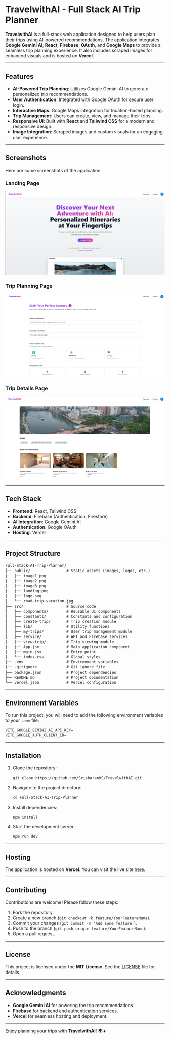 # TravelwithAI - Full Stack AI Trip Planner

**TravelwithAI** is a full-stack web application designed to help users plan their trips using AI-powered recommendations. The application integrates **Google Gemini AI**, **React**, **Firebase**, **OAuth**, and **Google Maps** to provide a seamless trip planning experience. It also includes scraped images for enhanced visuals and is hosted on **Vercel**.

---

## Features

- **AI-Powered Trip Planning**: Utilizes Google Gemini AI to generate personalized trip recommendations.
- **User Authentication**: Integrated with Google OAuth for secure user login.
- **Interactive Maps**: Google Maps integration for location-based planning.
- **Trip Management**: Users can create, view, and manage their trips.
- **Responsive UI**: Built with **React** and **Tailwind CSS** for a modern and responsive design.
- **Image Integration**: Scraped images and custom visuals for an engaging user experience.

---

## Screenshots

Here are some screenshots of the application:

### Landing Page
![Landing Page](./public/image1.png)

### Trip Planning Page
![Trip Planning Page](./public/image2.png)

### Trip Details Page
![Trip Details Page](./public/image3.png)


---

## Tech Stack

- **Frontend**: React, Tailwind CSS
- **Backend**: Firebase (Authentication, Firestore)
- **AI Integration**: Google Gemini AI
- **Authentication**: Google OAuth
- **Hosting**: Vercel

---

## Project Structure

```
Full-Stack-AI-Trip-Planner/
├── public/                # Static assets (images, logos, etc.)
│   ├── image1.png
│   ├── image2.png
│   ├── image3.png
│   ├── landing.png
│   ├── logo.svg
│   └── road-trip-vacation.jpg
├── src/                   # Source code
│   ├── components/        # Reusable UI components
│   ├── constants/         # Constants and configuration
│   ├── create-trip/       # Trip creation module
│   ├── lib/               # Utility functions
│   ├── my-trips/          # User trip management module
│   ├── service/           # API and Firebase services
│   ├── view-trip/         # Trip viewing module
│   ├── App.jsx            # Main application component
│   ├── main.jsx           # Entry point
│   └── index.css          # Global styles
├── .env                   # Environment variables
├── .gitignore             # Git ignore file
├── package.json           # Project dependencies
├── README.md              # Project documentation
└── vercel.json            # Vercel configuration
```

---

## Environment Variables

To run this project, you will need to add the following environment variables to your `.env` file:

```plaintext
VITE_GOOGLE_GEMINI_AI_API_KEY=
VITE_GOOGLE_AUTH_CLIENT_ID=
```

---

## Installation

1. Clone the repository:
   ```bash
   git clone https://github.com/SrisharanVS/TravelwithAI.git
   ```
2. Navigate to the project directory:
   ```bash
   cd Full-Stack-AI-Trip-Planner
   ```
3. Install dependencies:
   ```bash
   npm install
   ```
4. Start the development server:
   ```bash
   npm run dev
   ```

---

## Hosting

The application is hosted on **Vercel**. You can visit the live site [here](https://travelwithai.vercel.app).

---

## Contributing

Contributions are welcome! Please follow these steps:

1. Fork the repository.
2. Create a new branch (`git checkout -b feature/YourFeatureName`).
3. Commit your changes (`git commit -m 'Add some feature'`).
4. Push to the branch (`git push origin feature/YourFeatureName`).
5. Open a pull request.

---

## License

This project is licensed under the **MIT License**. See the [LICENSE](LICENSE) file for details.

---

## Acknowledgments

- **Google Gemini AI** for powering the trip recommendations.
- **Firebase** for backend and authentication services.
- **Vercel** for seamless hosting and deployment.

---

Enjoy planning your trips with **TravelwithAI**! 🌍✈️

